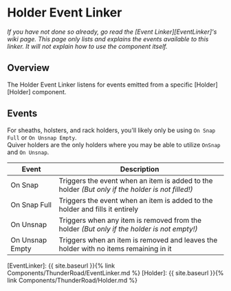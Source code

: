 # Holder Event Linker
*If you have not done so already, go read the [Event Linker][EventLinker]'s wiki page. This page only lists and explains the events available to this linker. It will not explain how to use the component itself.*

## Overview
The Holder Event Linker listens for events emitted from a specific [Holder][Holder] component.


## Events
For sheaths, holsters, and rack holders, you'll likely only be using `On Snap Full` or `On Unsnap Empty`.   
Quiver holders are the only holders where you may be able to utilize `OnSnap` and `On Unsnap`.

| Event             | Description
| ---               | ---
| On Snap           | Triggers the event when an item is added to the holder *(But only if the holder is not filled!)*
| On Snap Full      | Triggers the event when an item is added to the holder and fills it entirely
| On Unsnap         | Triggers when any item is removed from the holder *(But only if the holder is not empty!)*
| On Unsnap Empty   | Triggers when an item is removed and leaves the holder with no items remaining in it





[EventLinker]:  {{ site.baseurl }}{% link Components/ThunderRoad/EventLinker.md %}
[Holder]:  {{ site.baseurl }}{% link Components/ThunderRoad/Holder.md %}